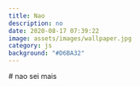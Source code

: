 ```yaml
---
title: Nao
description: no
date: 2020-08-17 07:39:22
image: assets/images/wallpaper.jpg
category: js
background: "#D6BA32"
---
```

\# nao sei mais